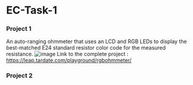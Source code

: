 # EC-Task-1

### Project 1
An auto-ranging ohmmeter that uses an LCD and RGB LEDs to display the best-matched E24 standard resistor color code for the measured resistance.
![image](https://user-images.githubusercontent.com/85746610/128638181-36d4ef24-991d-4fac-93fd-d9f9b5b131cc.png)
Link to the complete project : https://leap.tardate.com/playground/rgbohmmeter/

### Project 2

